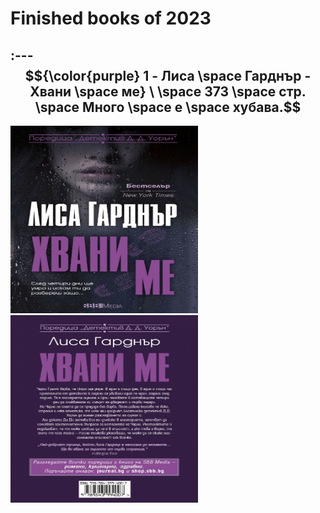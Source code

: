 <h1>Finished books of 2023</h1>
 
 ## :--- $${\color{purple} 1 - Лиса \space Гарднър - Хвани \space ме} \ \space 373 \space стр. \space Много \space е \space хубава.$$

<img src='./img/LisaFront.jpg' width='300px' height='300px'> <img src='./img/LisaBack.jpg' width='300px' height='300px'>
